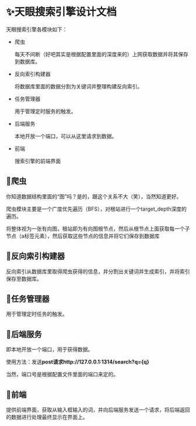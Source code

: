 # ✨天眼搜索引擎设计文档

天眼搜索引擎各模块如下：

- 爬虫

  每天不间断（好吧其实是根据配置里面的深度来的）上网获取数据并将其保存到数据库。

- 反向索引构建器

  将数据库里面的数据分割为关键词并整理构建反向索引。

- 任务管理器

  用于管理定时服务的触发。

- 后端服务

  本地开放一个端口，可以从这里请求到数据。

- 前端

  搜索引擎的前端界面

## 🎁爬虫

你知道数据结构里面的“图”吗？是的，跟这个关系不大（笑），当然知道更好。

爬虫模块主要是一个广度优先遍历（BFS），对根站进行一个target_depth深度的遍历。

将整体视为一张有向图，根站即为有向图根节点，然后从根节点上面获取每一个子节点（a标签元素），然后获取这些节点的信息并将它们保存到数据库

## 🎉反向索引构建器

反向索引从数据库里取得爬虫获得的信息，并分割出关键词并生成索引，并将索引保存至数据库。

## 🎀任务管理器

用于管理定时任务的触发。

## 🎈后端服务

即本地开放一个端口，用于获得数据。

使用方法：发送**post请求http://127.0.0.1:1314/search?q={q}**

当然，端口号是根据配置文件里面的端口来定的。

## 🧨前端

提供前端界面，获取从输入框输入的词，并向后端服务发送一个请求，将后端返回的数据进行处理最终显示在界面上。
